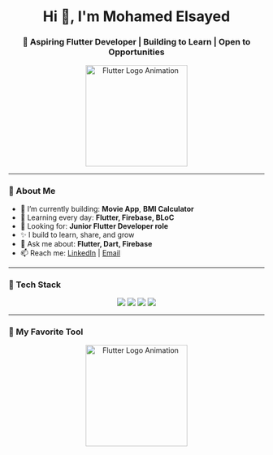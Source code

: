 <h1 align="center">Hi 👋, I'm Mohamed Elsayed</h1>
<h3 align="center">💙 Aspiring Flutter Developer | Building to Learn | Open to Opportunities</h3>

<p align="center">
  <img src="https://raw.githubusercontent.com/dwyl/learn-flutter/master/img/flutter-logo.gif" alt="Flutter Logo Animation" width="200"/>
</p>

---

### 🧠 About Me

- 🔭 I’m currently building: **Movie App**, **BMI Calculator**
- 🌱 Learning every day: **Flutter, Firebase, BLoC**
- 💼 Looking for: **Junior Flutter Developer role**
- ✨ I build to learn, share, and grow
- 💬 Ask me about: **Flutter, Dart, Firebase**
- 📫 Reach me: [LinkedIn](https://www.linkedin.com/in/mohamed-elsayed-135a17277) | [Email](mailto:mhamadelsayed49@gmail.com)

---

### 🚀 Tech Stack

<p align="center">
  <img src="https://img.shields.io/badge/Dart-0175C2?style=for-the-badge&logo=dart&logoColor=white"/>
  <img src="https://img.shields.io/badge/Flutter-02569B?style=for-the-badge&logo=flutter&logoColor=white"/>
  <img src="https://img.shields.io/badge/Firebase-FFCA28?style=for-the-badge&logo=firebase&logoColor=black"/>
  <img src="https://img.shields.io/badge/BLoC-ECECEC?style=for-the-badge&logo=bloc&logoColor=blue"/>
</p>

---

### 📱 My Favorite Tool

<p align="center">
  <img src="https://raw.githubusercontent.com/dwyl/learn-flutter/master/img/flutter-logo.gif" alt="Flutter Logo Animation" width="200"/>
</p>
